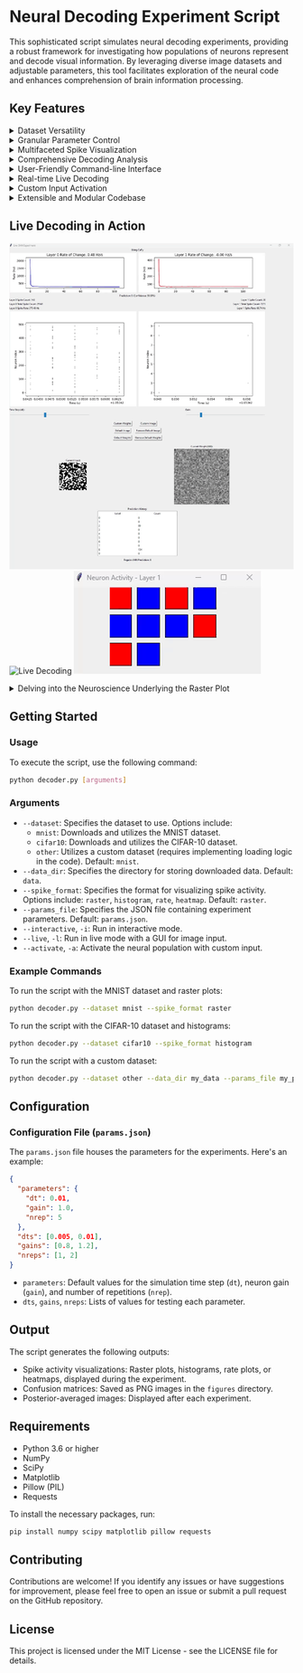 # Neural Decoding Experiment Script

This sophisticated script simulates neural decoding experiments, providing a robust framework for investigating how populations of neurons represent and decode visual information. By leveraging diverse image datasets and adjustable parameters, this tool facilitates exploration of the neural code and enhances comprehension of brain information processing.

## Key Features

<details>
  <summary>Dataset Versatility</summary>

*   **Seamless Integration:** Effortlessly incorporates MNIST and CIFAR-10 datasets, including automated download and extraction, ensuring convenient access to widely used benchmark datasets.
*   **Custom Dataset Flexibility:** Offers the flexibility to incorporate custom datasets by providing image files and corresponding labels, enabling researchers to explore diverse datasets and research questions.
</details>

<details>
  <summary>Granular Parameter Control</summary>

*   **Fine-grained Control:** Provides precise control over critical simulation parameters, including time step (`dt`), neuron gain (`gain`), and number of repetitions (`nrep`), allowing for detailed manipulation of the simulation environment.
*   **Systematic Exploration:** Enables systematic parameter exploration to test various combinations and optimize decoding accuracy, facilitating a comprehensive understanding of parameter influences.
</details>

<details>
  <summary>Multifaceted Spike Visualization</summary>

*   **Raster plots:** Visualize spike trains of individual neurons over time, revealing temporal patterns and dynamics of neural activity.
*   **Histograms:** Analyze the distribution of spike counts across neurons, providing insights into population activity and response variability.
*   **Rate plots:** Visualize average spike rates over time, capturing the overall firing patterns of neuron populations and their temporal evolution.
*   **Heatmaps:** Visualize spike activity patterns across neurons and images, highlighting correlations and dependencies between neural responses and visual stimuli.
</details>

<details>
  <summary>Comprehensive Decoding Analysis</summary>

*   **Confusion matrix:** Evaluate the accuracy of image classification based on neural activity, quantifying decoding performance and identifying potential biases.
*   **Posterior-averaged images:** Visualize the decoded representation of images, providing a visual assessment of the decoded information and its fidelity to the original stimulus.
</details>

<details>
  <summary>User-Friendly Command-line Interface</summary>

*   **Intuitive CLI:** Offers an intuitive command-line interface (CLI) for effortlessly configuring datasets, data directories, spike visualization formats, and parameter files, simplifying experiment setup and execution.
</details>

<details>
  <summary>Real-time Live Decoding</summary>

*   **Dynamic Observation:** Conduct live decoding experiments with continuous input and real-time spike visualization, enabling dynamic observation of neural activity and its response to ongoing stimuli.
</details>

<details>
  <summary>Custom Input Activation</summary>

*   **Targeted Investigations:** Activate the neural population with custom input and visualize spike activity in real-time, facilitating targeted investigations of specific neural responses and encoding mechanisms.
</details>

<details>
  <summary>Extensible and Modular Codebase</summary>

*   **Adaptable Framework:** Features a modular design and comprehensive documentation to facilitate effortless extension and modification for specific research requirements, promoting code reusability and adaptability.
</details>

## Live Decoding in Action

![Live Decoding](gif1.gif)
![Live Decoding](gif2.gif)
![Live Decoding](gif3.gif)

<details>
  <summary>Delving into the Neuroscience Underlying the Raster Plot</summary>

This raster plot serves as a visual representation of the spiking activity exhibited by a population of neurons responding to diverse stimuli in a live decoding experiment. Each row corresponds to an individual neuron, while each dot signifies an action potential (spike). The horizontal axis represents time, and the vertical axis represents the neuron index. Observe the distinct firing patterns displayed by different neurons in response to varying stimuli, reflecting their unique selectivity and encoding properties. This dynamic visualization of neural activity is paramount for comprehending how the brain processes information in real-time.

**Neural Encoding and Decoding:**

*   **Encoding:** The intricate process by which neurons transform external stimuli, such as images, sounds, or touch, into a language of electrical activity. This involves converting sensory input into a code that the brain can decipher, primarily based on the timing and frequency of spikes generated by neurons. Different stimuli elicit distinct spiking patterns within the neural population, creating a neural representation of the sensory world.

*   **Decoding:** The brain's remarkable capacity to interpret these complex spike patterns and reconstruct the original stimulus or extract meaningful information. This involves analyzing the activity of numerous neurons and deciphering the underlying message conveyed by their collective firing patterns. Decoding can be conceptualized as the reverse process of encoding, where the brain extracts meaning from the neural code.

**Raster Plots and Neural Activity:**

*   **Visualizing Temporal Dynamics:** Raster plots offer an invaluable tool for visualizing the temporal dynamics of neural activity. They enable researchers to observe how neurons fire over time and identify patterns in their spiking behavior. The precise timing of spikes is crucial for information processing in the brain, as it can convey critical information about the onset, duration, and intensity of a stimulus.

*   **Representing Neural Codes:** The frequency of spikes, or firing rate, constitutes another pivotal aspect of the neural code. Different neurons may exhibit varying baseline firing rates and respond to stimuli with increases or decreases in their firing rate. Raster plots facilitate the visualization of these changes in firing rate, providing insights into how neural populations encode and process information.

*   **Analyzing Selectivity and Tuning:** Individual neurons may exhibit selectivity to specific features of a stimulus. For instance, in the visual system, certain neurons may respond selectively to edges, while others may respond to motion or color. Raster plots can unveil these selectivities by revealing which neurons are activated by particular stimuli or stimulus features.

**Live Decoding and its Profound Implications:**

*   **Real-time Observation:** Live decoding experiments empower researchers to observe and analyze neural activity in real-time as stimuli are presented, allowing for the investigation of dynamic neural processes and their evolution over time. By observing how neural activity changes in response to different stimuli, researchers can gain deeper insights into the neural code and the mechanisms underlying perception, cognition, and behavior.

*   **Brain-Computer Interfaces:** Live decoding holds tremendous promise for developing brain-computer interfaces (BCIs), which aim to establish a direct communication pathway between the brain and external devices, such as computers or prosthetic limbs. By decoding neural activity in real-time, BCIs can translate thoughts and intentions into actions, enabling individuals to control devices with their minds. This technology has the potential to revolutionize assistive technology and restore lost function to individuals with paralysis or other disabilities.

*   **Advancements in Neuroscience:** Live decoding experiments contribute significantly to our understanding of how the brain represents and processes information. By analyzing neural activity in real-time, researchers can gain invaluable insights into the neural code and the mechanisms underlying various cognitive functions, such as perception, attention, decision-making, and learning. This knowledge can lead to breakthroughs in treating neurological disorders and developing novel therapies for brain injury and disease.

</details>


## Getting Started

### Usage

To execute the script, use the following command:

```bash
python decoder.py [arguments]
```

### Arguments

*   `--dataset`: Specifies the dataset to use. Options include:
    *   `mnist`: Downloads and utilizes the MNIST dataset.
    *   `cifar10`: Downloads and utilizes the CIFAR-10 dataset.
    *   `other`: Utilizes a custom dataset (requires implementing loading logic in the code). Default: `mnist`.
*   `--data_dir`: Specifies the directory for storing downloaded data. Default: `data`.
*   `--spike_format`: Specifies the format for visualizing spike activity. Options include: `raster`, `histogram`, `rate`, `heatmap`. Default: `raster`.
*   `--params_file`: Specifies the JSON file containing experiment parameters. Default: `params.json`.
*   `--interactive`, `-i`: Run in interactive mode.
*   `--live`, `-l`: Run in live mode with a GUI for image input.
*   `--activate`, `-a`: Activate the neural population with custom input.

### Example Commands

To run the script with the MNIST dataset and raster plots:

```bash
python decoder.py --dataset mnist --spike_format raster
```

To run the script with the CIFAR-10 dataset and histograms:

```bash
python decoder.py --dataset cifar10 --spike_format histogram
```

To run the script with a custom dataset:

```bash
python decoder.py --dataset other --data_dir my_data --params_file my_params.json
```

## Configuration

### Configuration File (`params.json`)

The `params.json` file houses the parameters for the experiments. Here's an example:

```json
{
  "parameters": {
    "dt": 0.01,
    "gain": 1.0,
    "nrep": 5
  },
  "dts": [0.005, 0.01],
  "gains": [0.8, 1.2],
  "nreps": [1, 2]
}
```

*   `parameters`: Default values for the simulation time step (`dt`), neuron gain (`gain`), and number of repetitions (`nrep`).
*   `dts`, `gains`, `nreps`: Lists of values for testing each parameter.


## Output

The script generates the following outputs:

*   Spike activity visualizations: Raster plots, histograms, rate plots, or heatmaps, displayed during the experiment.
*   Confusion matrices: Saved as PNG images in the `figures` directory.
*   Posterior-averaged images: Displayed after each experiment.


## Requirements

*   Python 3.6 or higher
*   NumPy
*   SciPy
*   Matplotlib
*   Pillow (PIL)
*   Requests

To install the necessary packages, run:

```bash
pip install numpy scipy matplotlib pillow requests
```

## Contributing

Contributions are welcome! If you identify any issues or have suggestions for improvement, please feel free to open an issue or submit a pull request on the GitHub repository.

## License

This project is licensed under the MIT License - see the LICENSE file for details.

